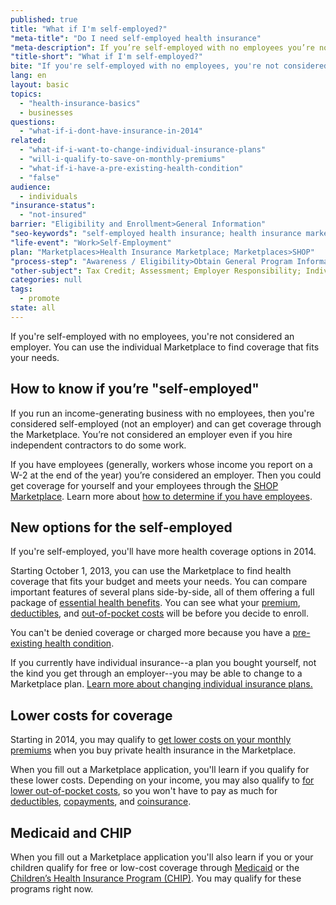 ```yaml
---
published: true
title: "What if I'm self-employed?"
"meta-title": "Do I need self-employed health insurance"
"meta-description": If you’re self-employed with no employees you’re not considered an employer. You can use the Health Insurance Marketplace to find health coverage for you. 
"title-short": "What if I'm self-employed?"
bite: "If you're self-employed with no employees, you're not considered an employer. You can use the Marketplace to find coverage that fits your needs. "
lang: en
layout: basic
topics: 
  - "health-insurance-basics"
  - businesses
questions: 
  - "what-if-i-dont-have-insurance-in-2014"
related: 
  - "what-if-i-want-to-change-individual-insurance-plans"
  - "will-i-qualify-to-save-on-monthly-premiums"
  - "what-if-i-have-a-pre-existing-health-condition"
  - "false"
audience: 
  - individuals
"insurance-status": 
  - "not-insured"
barrier: "Eligibility and Enrollment>General Information"
"seo-keywords": "self-employed health insurance; health insurance marketplace; health insurance"
"life-event": "Work>Self-Employment"
plan: "Marketplaces>Health Insurance Marketplace; Marketplaces>SHOP"
"process-step": "Awareness / Eligibility>Obtain General Program Information"
"other-subject": Tax Credit; Assessment; Employer Responsibility; Individual Responsibility; Nondiscrimination
categories: null
tags: 
  - promote
state: all
---
```


If you're self-employed with no employees, you're not considered an employer. You can use the individual Marketplace to find coverage that fits your needs. 

## How to know if you’re "self-employed" 
If you run an income-generating business with no employees, then you're considered self-employed (not an employer) and can get coverage through the Marketplace. You’re not considered an employer even if you hire independent contractors to do some work. 

If you have employees (generally, workers whose income you report on a W-2 at the end of the year) you’re considered an employer. Then you could get coverage for yourself and your employees through the [SHOP Marketplace](/marketplace/shop).
Learn more about [how to determine if you have employees]( http://www.irs.gov/Businesses/Small-Businesses-&-Self-Employed/Employee-%28Common-Law-Employee%29).

## New options for the self-employed 
If you're self-employed, you'll have more health coverage options in 2014. 

Starting October 1, 2013, you can use the Marketplace to find health coverage that fits your budget and meets your needs. You can compare important features of several plans side-by-side, all of them offering a full package of [essential health benefits](/glossary/essential-health-benefits). You can see what your [premium](/glossary/premium "glossary"), [deductibles](/glossary/deductible "glossary"), and [out-of-pocket costs](/will-i-qualify-to-save-on-out-of-pocket-costs) will be before you decide to enroll.

You can't be denied coverage or charged more because you have a [pre-existing health condition](/what-if-i-have-a-pre-existing-health-condition). 

If you currently have individual insurance--a plan you bought yourself, not the kind you get through an employer--you may be able to change to a Marketplace plan. [Learn more about changing individual insurance plans.](/what-if-i-want-to-change-individual-insurance-plans) 

## Lower costs for coverage 
Starting in 2014, you may qualify to [get lower costs on your monthly premiums](/will-i-qualify-to-save-on-monthly-premiums) when you buy private health insurance in the Marketplace.

When you fill out a Marketplace application, you'll learn if you qualify for these lower costs. Depending on your income, you may also qualify to [for lower out-of-pocket costs](/will-i-qualify-to-save-on-out-of-pocket-costs), so you won't have to pay as much for [deductibles](/glossary/deductible "glossary"), [copayments](/glossary/co-payment "glossary"), and [coinsurance](/glossary/co-insurance "glossary").

## Medicaid and CHIP
When you fill out a Marketplace application you'll also learn if you or your children qualify for free or low-cost coverage through [Medicaid](/do-i-qualify-for-medicaid) or the [Children’s Health Insurance Program (CHIP)](/are-my-children-eligible-for-chip). You may qualify for these programs right now.
